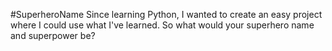 #SuperheroName
Since learning Python, I wanted to create an easy project where I could use what I've learned.  So what would your superhero name and superpower be?  

